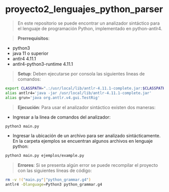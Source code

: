 # proyecto2_lenguajes_python_parser

> En este repositorio se puede encontrar un analizador sintáctico para el lenguaje de programación Python, implementado en python-antlr4.

>**Prerrequisitos**:
* python3
* java 11 o superior
* antlr4 4.11.1
* antlr4-python3-runtime 4.11.1

>**Setup**:
Deben ejecutarse por consola las siguientes lineas de comandos:
```bash
export CLASSPATH=".:/usr/local/lib/antlr-4.11.1-complete.jar:$CLASSPATH"
alias antlr4='java -jar /usr/local/lib/antlr-4.11.1-complete.jar'
alias grun='java org.antlr.v4.gui.TestRig'
```
>**Ejecución**:
Para usar el analizador sintáctico existen dos maneras:
* Ingresar a la linea de comandos del analizador:
```bash
python3 main.py
```
* Ingresar la ubicación de un archivo para ser analizado sintácticamente. En la carpeta ejemplos se encuentran algunos archivos en lenguaje python:
```bash
python3 main.py ejemplos/example.py
```

>**Errores**:
Si se presenta algún error se puede recompilar el proyecto con las siguientes líneas de código:
```bash
rm -v !("main.py"|"python_grammar.g4")
antlr4 -Dlanguage=Python3 python_grammar.g4
```
